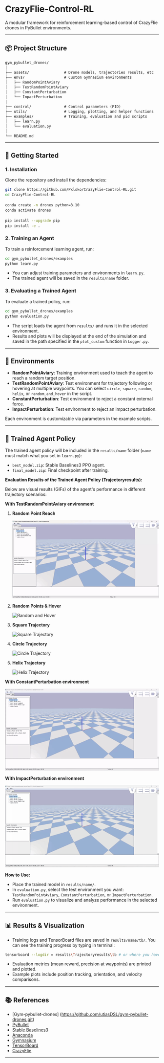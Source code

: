 # CrazyFlie-Control-RL

A modular framework for reinforcement learning-based control of CrazyFlie drones in PyBullet environments.

---

## 📦 Project Structure

```
gym_pybullet_drones/
│
├── assets/                # Drone models, trajectories results, etc
├── envs/                  # Custom Gymnasium environments
│   ├── RandomPointAviary
│   ├── TestRandomPointAviary
│   ├── ConstantPerturbation 
│   └── ImpactPerturbation
│
├── control/               # Control parameters (PID)
├── utils/                 # Logging, plotting, and helper functions
├── examples/              # Training, evaluation and pid scripts
│   ├── learn.py 
│   └── evaluation.py
│
└── README.md
```

---

## 🚀 Getting Started

### 1. Installation

Clone the repository and install the dependencies:

```sh
git clone https://github.com/Pxlsko/CrazyFlie-Control-RL.git
cd CrazyFlie-Control-RL

conda create -n drones python=3.10
conda activate drones

pip install --upgrade pip
pip install -e .
```

### 2. Training an Agent

To train a reinforcement learning agent, run:

```sh
cd gym_pybullet_drones/examples
python learn.py
```

- You can adjust training parameters and environments in `learn.py`.
- The trained agent will be saved in the `results/name` folder.

### 3. Evaluating a Trained Agent

To evaluate a trained policy, run:

```sh
cd gym_pybullet_drones/examples
python evaluation.py
```

- The script loads the agent from `results/` and runs it in the selected environment.
- Results and plots will be displayed at the end of the simulation and saved in the path specified in the `plot_custom` function in `Logger.py`.

---

## 🧩 Environments

- **RandomPointAviary**: Training environment used to teach the agent to reach a random target position.
- **TestRandomPointAviary**: Test environment for trajectory following or hovering at multiple waypoints. You can select `circle`, `square`, `random`, `helix`, or `random_and_hover` in the script.
- **ConstantPerturbation**: Test environment to reject a constant external force.
- **ImpactPerturbation**: Test environment to reject an impact perturbation.

Each environment is customizable via parameters in the example scripts.

---

## 🤖 Trained Agent Policy

The trained agent policy will be included in the `results/name` folder (`name` must match what you set in `learn.py`):

- `best_model.zip`: Stable Baselines3 PPO agent.
- `final_model.zip`: Final checkpoint after training.

**Evaluation Results of the Trained Agent Policy (Trajectoryresults):**

Below are visual results (GIFs) of the agent's performance in different trajectory scenarios:

**With TestRandomPointAviary environment**

1. **Random Point Reach**
   
   ![Random Point](gym_pybullet_drones/assets/randomrecgif.gif)

2. **Random Points & Hover**
   
   ![Random and Hover](gym_pybullet_drones/assets/random_and_hoverrecgif.gif)

3. **Square Trajectory**
   
   ![Square Trajectory](gym_pybullet_drones/assets/squarerecgif.gif)

4. **Circle Trajectory**
   
   ![Circle Trajectory](gym_pybullet_drones/assets/circlerecgif.gif)

5. **Helix Trajectory**
   
   ![Helix Trajectory](gym_pybullet_drones/assets/helixrecgif.gif)

**With ConstantPerturbation environment**

   ![Constant force at some point](gym_pybullet_drones/assets/constatforcerecgif.gif)

**With ImpactPerturbation environment**

   ![Impact at some point](gym_pybullet_drones/assets/impactrecgif.gif)

**How to Use:**

- Place the trained model in `results/name/`.
- In `evaluation.py`, select the test environment you want: `TestRandomPointAviary`, `ConstantPerturbation`, or `ImpactPerturbation`.
- Run `evaluation.py` to visualize and analyze performance in the selected environment.


---

## 📊 Results & Visualization

- Training logs and TensorBoard files are saved in `results/name/tb/`. You can see the training progress by typing in terminal:

```sh
tensorboard --logdir = results\Trajectoryresults\tb # or where you have saved your trained model in learn.py
```

- Evaluation metrics (mean reward, precision at waypoints) are printed and plotted.
- Example plots include position tracking, orientation, and velocity comparisons.

---

## 📚 References

- [Gym-pybullet-drones] (https://github.com/utiasDSL/gym-pybullet-drones.git)
- [PyBullet](https://github.com/bulletphysics/bullet3/)
- [Stable Baselines3](https://github.com/hill-a/stable-baselines)
- [Anaconda](https://www.anaconda.com/)
- [Gymnasium](https://arxiv.org/abs/2407.17032)
- [TensorBoard](https://github.com/tensorflow/tensorboard?tab=readme-ov-file)
- [CrazyFlie](10.1109/ICRA.2011.5980409)

---
